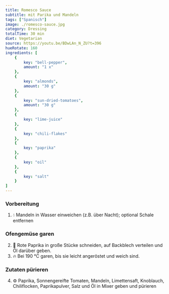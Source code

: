 ```yaml
---
title: Romesco Sauce
subtitle: mit Parika und Mandeln
tags: ["Spanisch"]
image: ./romesco-sauce.jpg
category: Dressing
totalTime: 30 min
diet: Vegetarian
source: https://youtu.be/BDwLAn_N_ZU?t=396
hueRotate: 160
ingredients: [
    {
        key: "bell-pepper",
        amount: "1 x"
    },
    {
        key: "almonds",
        amount: "30 g"
    },
    {
        key: "sun-dried-tomatoes",
        amount: "30 g"
    },
    {
        key: "lime-juice"
    },
    {
        key: "chili-flakes"
    },
    {
        key: "paprika"
    },
    {
        key: "oil"
    },
    {
        key: "salt"
    }
]
---
```


### Vorbereitung

1. 💧 Mandeln in Wasser einweichen (z.B. über Nacht); optional Schale entfernen

### Ofengemüse garen

2. 🔪 Rote Paprika in große Stücke schneiden, auf Backblech verteilen und Öl darüber geben.
3. 🔥 Bei 190 °C garen, bis sie leicht angeröstet und weich sind.

### Zutaten pürieren

4. ⚙️ Paprika, Sonnengereifte Tomaten, Mandeln, Limettensaft, Knoblauch, Chiliflocken, Paprikapulver, Salz und Öl in Mixer geben und pürieren